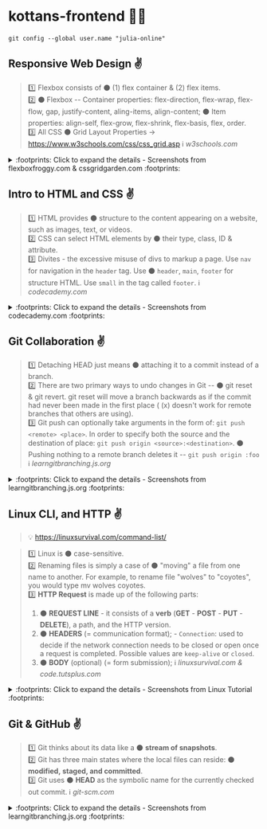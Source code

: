 # kottans-frontend :blue_heart::yellow_heart:

```linux
git config --global user.name "julia-online"
```
## Responsive Web Design :v:

> :one: Flexbox consists of :black_circle: (1) flex container & (2) flex items.
><br>
> :two: :black_circle: Flexbox -- Container properties: flex-direction, flex-wrap, flex-flow, gap, justify-content, aling-items, align-content; :black_circle: Item properties: align-self, flex-grow, flex-shrink, flex-basis, flex, order.
><br>
> :three: All CSS :black_circle: Grid Layout Properties -> https://www.w3schools.com/css/css_grid.asp
> :information_source: *w3schools.com*

<details><summary>	:footprints: Click to expand the details - Screenshots from flexboxfroggy.com & cssgridgarden.com :footprints: </summary>

![flexbox-froggy_done](https://github.com/julia-online/kottans-frontend/blob/main/task_responsive_web_design/flexbox-froggy_done.jpg)

![grid-garden_done](https://github.com/julia-online/kottans-frontend/blob/main/task_responsive_web_design/grid-garden_done.jpg)

</details>

## Intro to HTML and CSS :v:

> :one: HTML provides :black_circle: structure to the content appearing on a website, such as images, text, or videos.
><br>
> :two: CSS can select HTML elements by :black_circle: their type, class, ID & attribute.
><br>
> :three: Divites - the excessive misuse of divs to markup a page. Use `nav` for navigation in the `header` tag. Use :black_circle: `header`, `main`, `footer` for structure HTML. Use `small` in the tag called `footer`.
> :information_source: *codecademy.com*

<details><summary>	:footprints: Click to expand the details - Screenshots from codecademy.com :footprints: </summary>

![learngit_ramp_move](https://github.com/julia-online/kottans-frontend/blob/main/task_html_css_intro/intro_html-css_done.jpg)

</details>

## Git Collaboration :v:

> :one: Detaching HEAD just means :black_circle: attaching it to a commit instead of a branch.
><br>
> :two: There are two primary ways to undo changes in Git -- :black_circle: git reset & git revert. 
git reset will move a branch backwards as if the commit had never been made in the first place ( (x) doesn't work for remote branches that others are using).
><br>
> :three: Git push can optionally take arguments in the form of: `git push <remote> <place>`. In order to specify both the source and the destination of place: `git push origin <source>:<destination>`. 
:black_circle: Pushing nothing to a remote branch deletes it -- `git push origin :foo`
> :information_source: *learngitbranching.js.org*

<details><summary>	:footprints: Click to expand the details - Screenshots from learngitbranching.js.org :footprints: </summary>
<br>
<details><summary> :mag: Main >> Ramping Up & Moving Work Around </summary>

![learngit_ramp_move](https://github.com/julia-online/kottans-frontend/blob/main/task_git_collaboration/learngit_ramp_move.jpg)

![learngit_ramp_move](https://github.com/julia-online/kottans-frontend/blob/main/task_git_collaboration/learngit_ramp_move_done.jpg)

</details>
<details><summary> :mag: Remote >> To Origin And Beyond </summary>

![learngit_origin](https://github.com/julia-online/kottans-frontend/blob/main/task_git_collaboration/learngit_origin.jpg)

![learngit_origin_done](https://github.com/julia-online/kottans-frontend/blob/main/task_git_collaboration/learngit_origin_done.jpg)

</details>
</details>

## Linux CLI, and HTTP :v:

> :bulb: https://linuxsurvival.com/command-list/

> :one: Linux is :black_circle: case-sensitive.
><br>
> :two: Renaming files is simply a case of :black_circle: "moving" a file from one name to another. For example, to rename file "wolves" to "coyotes", you would type mv wolves coyotes.
><br>
> :three: **HTTP Request** is made up of the following parts:
> 1. :black_circle: **REQUEST LINE** - it consists of a **verb** (**GET** - **POST** - **PUT** - **DELETE**), a path, and the HTTP version.
> 2. :black_circle: **HEADERS** (= communication format); - `Connection`: used to decide if the network connection needs to be closed or open once a request is completed. Possible values are `keep-alive` or `closed`.
> 3. :black_circle: **BODY** (optional) (= form submission);
> :information_source: *linuxsurvival.com & code.tutsplus.com* 

<details><summary>	:footprints: Click to expand the details - Screenshots from Linux Tutorial :footprints: </summary>

![linux_cli_done](https://github.com/julia-online/kottans-frontend/blob/main/task_linux_cli/linux_cli_done.jpg)

</details>

## Git & GitHub :v:

> :one: Git thinks about its data like a :black_circle: **stream of snapshots**.
> <br>
> :two: Git has three main states where the local files can reside: :black_circle: **modified, staged, and committed**.
> <br>
> :three: Git uses :black_circle: **HEAD** as the symbolic name for the currently checked out commit.
> :information_source: *git-scm.com*

<details><summary>	:footprints: Click to expand the details - Screenshots from learngitbranching.js.org :footprints: </summary>
<br>
<details><summary> :mag: Main >> Introduction Sequence </summary>
  
![learnGit_introSeq](https://github.com/julia-online/kottans-frontend/blob/main/task_learn_git/learnGit_introSeq.jpg)

![learngit_introseq_done](https://github.com/julia-online/kottans-frontend/blob/main/task_learn_git/learngit_introseq_done.jpg)
  
</details>
  
<details><summary> :mag: Remote >> Push & Pull </summary>

![learnGit_introSeq](https://github.com/julia-online/kottans-frontend/blob/main/task_learn_git/learnGit_pull_merged1.jpg)

![learnGit_introSeq](https://github.com/julia-online/kottans-frontend/blob/main/task_learn_git/learnGit_pull_merged2.jpg)

![learnGit_introSeq](https://github.com/julia-online/kottans-frontend/blob/main/task_learn_git/learnGit_pull_done.jpg)
  
</details>